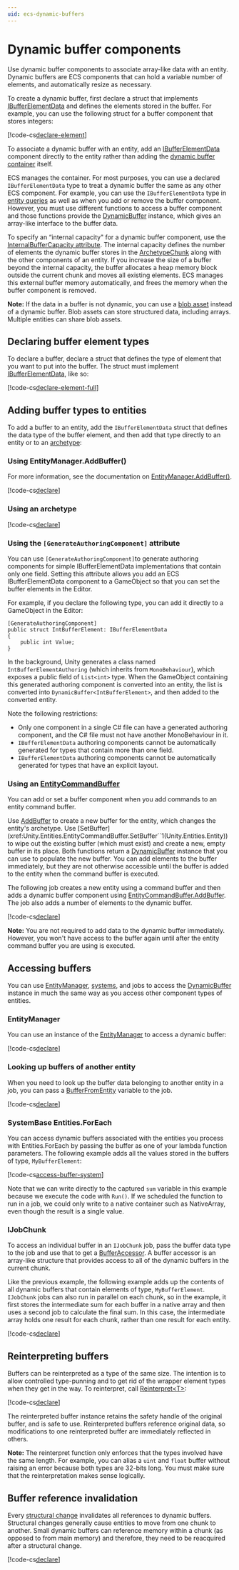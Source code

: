 ```yaml
---
uid: ecs-dynamic-buffers
---
```


# Dynamic buffer components

Use dynamic buffer components to associate array-like data with an entity. Dynamic buffers are ECS components that can hold a variable number of elements, and automatically resize as necessary. 

To create a dynamic buffer, first declare a struct that implements [IBufferElementData](xref:Unity.Entities.IBufferElementData) and defines the elements stored in the buffer. For example, you can use the following struct for a buffer component that stores integers:

[!code-cs[declare-element](../DocCodeSamples.Tests/DynamicBufferExamples.cs#declare-element)]

To associate a dynamic buffer with an entity, add an [IBufferElementData](xref:Unity.Entities.IBufferElementData) component directly to the entity rather than adding the [dynamic buffer container](xref:Unity.Entities.DynamicBuffer`1) itself. 

ECS manages the container. For most purposes, you can use a declared `IBufferElementData` type to treat a dynamic buffer the same as any other ECS component. For example, you can use the `IBufferElementData` type in [entity queries](xref:Unity.Entities.EntityQuery) as well as when you add or remove the buffer component. However, you must use different functions to access a buffer component and those functions provide the [DynamicBuffer](xref:Unity.Entities.DynamicBuffer`1) instance, which gives an array-like interface to the buffer data.

To specify an “internal capacity" for a dynamic buffer component, use the [InternalBufferCapacity attribute](xref:Unity.Entities.InternalBufferCapacityAttribute). The internal capacity defines the number of elements the dynamic buffer stores in the [ArchetypeChunk](xref:Unity.Entities.ArchetypeChunk) along with the other components of an entity. If you increase the size of a buffer beyond the internal capacity, the buffer allocates a heap memory block outside the current chunk and moves all existing elements. ECS manages this external buffer memory automatically, and frees the memory when the buffer component is removed. 

**Note:** If the data in a buffer is not dynamic, you can use a [blob asset](xref:Unity.Entities.BlobBuilder) instead of a dynamic buffer. Blob assets can store structured data, including arrays. Multiple entities can share blob assets.
 
## Declaring buffer element types

To declare a buffer, declare a struct that defines the type of element that you want to put into the buffer. The struct must implement [IBufferElementData](xref:Unity.Entities.IBufferElementData), like so:

[!code-cs[declare-element-full](../DocCodeSamples.Tests/DynamicBufferExamples.cs#declare-element-full)]


## Adding buffer types to entities

To add a buffer to an entity, add the `IBufferElementData` struct that defines the data type of the buffer element, and then add that type directly to an entity or to an [archetype](xref:Unity.Entities.EntityArchetype):

### Using EntityManager.AddBuffer()

For more information, see the documentation on [EntityManager.AddBuffer()](xref:Unity.Entities.EntityManager.AddBuffer*).

[!code-cs[declare](../DocCodeSamples.Tests/DynamicBufferExamples.cs#add-with-manager)]

### Using an archetype

[!code-cs[declare](../DocCodeSamples.Tests/DynamicBufferExamples.cs#add-with-archetype)]

### Using the `[GenerateAuthoringComponent]` attribute

You can use `[GenerateAuthoringComponent]`to generate authoring components for simple IBufferElementData implementations that contain only one field. Setting this attribute allows you add an ECS IBufferElementData component to a GameObject so that you can set the buffer elements in the Editor.  

For example, if you declare the following type, you can add it directly to a GameObject in the Editor:

```
[GenerateAuthoringComponent]
public struct IntBufferElement: IBufferElementData
{
    public int Value;
}
```

In the background, Unity generates a class named `IntBufferElementAuthoring` (which inherits from `MonoBehaviour`), which exposes a public field of `List<int>` type. When the GameObject containing this generated authoring component is converted into an entity, the list is converted into `DynamicBuffer<IntBufferElement>`, and then added to the converted entity.

Note the following restrictions:
- Only one component in a single C# file can have a generated authoring component, and the C# file must not have another MonoBehaviour in it.
- `IBufferElementData` authoring components cannot be automatically generated for types that contain more than one field.
- `IBufferElementData` authoring components cannot be automatically generated for types that have an explicit layout.

### Using an [EntityCommandBuffer](xref:Unity.Entities.EntityCommandBuffer)

You can add or set a buffer component when you add commands to an entity command buffer. 

Use [AddBuffer](xref:Unity.Entities.EntityCommandBuffer.AddBuffer``1(Unity.Entities.Entity)) to create a new buffer for the entity, which changes the entity's archetype. Use [SetBuffer](xref:Unity.Entities.EntityCommandBuffer.SetBuffer``1(Unity.Entities.Entity)) to wipe out the existing buffer (which must exist) and create a new, empty buffer in its place. Both functions return a [DynamicBuffer](xref:Unity.Entities.DynamicBuffer`1) instance that you can use to populate the new buffer. You can add elements to the buffer immediately, but they are not otherwise accessible until the buffer is added to the entity when the command buffer is executed.

The following job creates a new entity using a command buffer and then adds a dynamic buffer component using [EntityCommandBuffer.AddBuffer](xref:Unity.Entities.EntityCommandBuffer.AddBuffer``1(Unity.Entities.Entity)). The job also adds a number of elements to the dynamic buffer. 

[!code-cs[declare](../DocCodeSamples.Tests/DynamicBufferExamples.cs#add-in-job)]

**Note:** You are not required to add data to the dynamic buffer immediately. However, you won't have access to the buffer again until after the entity command buffer you are using is executed.

## Accessing buffers

You can use [EntityManager](xref:Unity.Entities.EntityManager), [systems](ecs_systems.md), and jobs to access the [DynamicBuffer](xref:Unity.Entities.DynamicBuffer`1) instance in much the same way as you access other component types of entities. 

### EntityManager

You can use an instance of the [EntityManager](xref:Unity.Entities.EntityManager) to access a dynamic buffer:

[!code-cs[declare](../DocCodeSamples.Tests/DynamicBufferExamples.cs#access-manager)]

### Looking up buffers of another entity

When you need to look up the buffer data belonging to another entity in a job, you can pass a [BufferFromEntity](xref:Unity.Entities.BufferFromEntity`1) variable to the job.

[!code-cs[declare](../DocCodeSamples.Tests/DynamicBufferExamples.cs#lookup-snippet)]

### SystemBase Entities.ForEach

You can access dynamic buffers associated with the entities you process with Entities.ForEach by passing the buffer as one of your lambda function parameters. The following example adds all the values stored in the buffers of type, `MyBufferElement`:

[!code-cs[access-buffer-system](../DocCodeSamples.Tests/DynamicBufferExamples.cs#access-buffer-system)]

Note that we can write directly to the captured `sum` variable in this example because we execute the code with `Run()`. If we scheduled the function to run in a job, we could only write to a native container such as NativeArray, even though the result is a single value.

### IJobChunk

To access an individual buffer in an `IJobChunk` job, pass the buffer data type to the job and use that to get a [BufferAccessor](xref:Unity.Entities.BufferAccessor`1). A buffer accessor is an array-like structure that provides access to all of the dynamic buffers in the current chunk. 

Like the previous example, the following example adds up the contents of all dynamic buffers that contain elements of type, `MyBufferElement`. `IJobChunk` jobs can also run in parallel on each chunk, so in the example, it first stores the intermediate sum for each buffer in a native array and then uses a second job to calculate the final sum. In this case, the intermediate array holds one result for each chunk, rather than one result for each entity.

[!code-cs[declare](../DocCodeSamples.Tests/DynamicBufferExamples.cs#access-chunk-job)]

## Reinterpreting buffers

Buffers can be reinterpreted as a type of the same size. The intention is to
allow controlled type-punning and to get rid of the wrapper element types when
they get in the way. To reinterpret, call [Reinterpret&lt;T&gt;](xref:Unity.Entities.DynamicBuffer`1.Reinterpret*):

[!code-cs[declare](../DocCodeSamples.Tests/DynamicBufferExamples.cs#reinterpret-snippet)]

The reinterpreted buffer instance retains the safety handle of the original
buffer, and is safe to use. Reinterpreted buffers reference original data, so
modifications to one reinterpreted buffer are immediately reflected in
others.

**Note:** The reinterpret function only enforces that the types involved have the same length. For example, you can alias a `uint` and `float` buffer without raising an error because both types are 32-bits long. You must make sure that the reinterpretation makes sense logically.

## Buffer reference invalidation
Every [structural change](sync_points.md#structural-changes) invalidates all references to dynamic buffers. Structural changes generally cause entities to move from one chunk to another. Small dynamic buffers can reference memory within a chunk (as opposed to from main memory) and therefore, they need to be reacquired after a structural change.

[!code-cs[declare](../DocCodeSamples.Tests/DynamicBufferExamples.cs#invalidation)]
